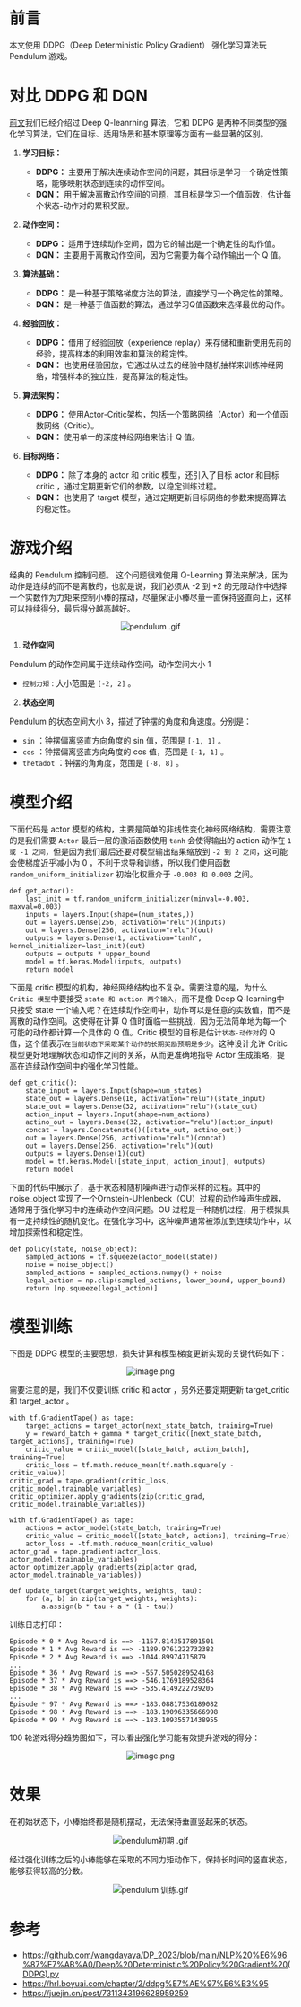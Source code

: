 # 前言

本文使用 DDPG（Deep Deterministic Policy Gradient） 强化学习算法玩 Pendulum 游戏。

#  对比 DDPG 和 DQN 
[前文](https://juejin.cn/post/7311343196628959259)我们已经介绍过 Deep Q-leanrning 算法，它和 DDPG 是两种不同类型的强化学习算法，它们在目标、适用场景和基本原理等方面有一些显著的区别。

1. **学习目标：**
   - **DDPG：** 主要用于解决连续动作空间的问题，其目标是学习一个确定性策略，能够映射状态到连续的动作空间。
   - **DQN：** 用于解决离散动作空间的问题，其目标是学习一个值函数，估计每个状态-动作对的累积奖励。

2. **动作空间：**
   - **DDPG：** 适用于连续动作空间，因为它的输出是一个确定性的动作值。
   - **DQN：** 主要用于离散动作空间，因为它需要为每个动作输出一个 Q 值。

3. **算法基础：**
   - **DDPG：** 是一种基于策略梯度方法的算法，直接学习一个确定性的策略。
   - **DQN：** 是一种基于值函数的算法，通过学习Q值函数来选择最优的动作。

4. **经验回放：**
   - **DDPG：** 借用了经验回放（experience replay）来存储和重新使用先前的经验，提高样本的利用效率和算法的稳定性。
   - **DQN：** 也使用经验回放，它通过从过去的经验中随机抽样来训练神经网络，增强样本的独立性，提高算法的稳定性。

5. **算法架构：**
   - **DDPG：** 使用Actor-Critic架构，包括一个策略网络（Actor）和一个值函数网络（Critic）。
   - **DQN：** 使用单一的深度神经网络来估计 Q 值。

6. **目标网络：**
   - **DDPG：** 除了本身的 actor 和 critic 模型，还引入了目标 actor 和目标 critic ，通过定期更新它们的参数，以稳定训练过程。
   - **DQN：** 也使用了 target 模型，通过定期更新目标网络的参数来提高算法的稳定性。

# 游戏介绍


经典的 Pendulum 控制问题。 这个问题很难使用 Q-Learning 算法来解决，因为动作是连续的而不是离散的，也就是说，我们必须从 -2 到 +2 的无限动作中选择一个实数作为力矩来控制小棒的摆动，尽量保证小棒尽量一直保持竖直向上，这样可以持续得分，最后得分越高越好。


<p align=center><img src="https://p6-juejin.byteimg.com/tos-cn-i-k3u1fbpfcp/d950fcdeee1340c1b561ce2d62644f72~tplv-k3u1fbpfcp-jj-mark:0:0:0:0:q75.image#?w=456&h=326&s=582949&e=gif&f=74&b=ffffff" alt="pendulum .gif"  /></p>


1. **动作空间** 

Pendulum 的动作空间属于连续动作空间，动作空间大小 1

-   `控制力矩` : 大小范围是 `[-2, 2]` 。


2. **状态空间** 

Pendulum 的状态空间大小 3，描述了钟摆的角度和角速度。分别是：

-   `sin` ：钟摆偏离竖直方向角度的 sin 值，范围是 `[-1, 1]` 。
-   `cos` ：钟摆偏离竖直方向角度的 cos 值，范围是 `[-1, 1]` 。
-   `thetadot` ：钟摆的角角度，范围是 `[-8, 8]` 。


# 模型介绍


下面代码是 actor 模型的结构，主要是简单的非线性变化神经网络结构，需要注意的是我们需要 `Actor` 最后一层的激活函数使用 `tanh` 会使得输出的 action 动作在 `1 或 -1 之间`，但是因为我们最后还要对模型输出结果缩放到 `-2 到 2 之间`，这可能会使梯度近乎减小为 0 ，不利于求导和训练，所以我们使用函数 `random_uniform_initializer` 初始化权重介于 `-0.003 和 0.003` 之间。

```
def get_actor():
    last_init = tf.random_uniform_initializer(minval=-0.003, maxval=0.003)
    inputs = layers.Input(shape=(num_states,))
    out = layers.Dense(256, activation="relu")(inputs)
    out = layers.Dense(256, activation="relu")(out)
    outputs = layers.Dense(1, activation="tanh", kernel_initializer=last_init)(out)
    outputs = outputs * upper_bound
    model = tf.keras.Model(inputs, outputs)
    return model
```



下面是 critic 模型的机构，神经网络结构也不复杂。需要注意的是，为什么 `Critic 模型`中要接受 `state 和 action 两个输入`，而不是像 Deep Q-learning中只接受 state 一个输入呢？在连续动作空间中，动作可以是任意的实数值，而不是离散的动作空间。这使得在计算 Q 值时面临一些挑战，因为无法简单地为每一个可能的动作都计算一个具体的 Q 值。Critic 模型的目标是估计`状态-动作对`的 Q 值，这个值表示`在当前状态下采取某个动作的长期奖励预期是多少`。这种设计允许 Critic 模型更好地理解状态和动作之间的关系，从而更准确地指导 Actor 生成策略，提高在连续动作空间中的强化学习性能。

```
def get_critic():
    state_input = layers.Input(shape=num_states)
    state_out = layers.Dense(16, activation="relu")(state_input)
    state_out = layers.Dense(32, activation="relu")(state_out)
    action_input = layers.Input(shape=num_actions)
    actino_out = layers.Dense(32, activation="relu")(action_input)
    concat = layers.Concatenate()([state_out, actino_out])
    out = layers.Dense(256, activation="relu")(concat)
    out = layers.Dense(256, activation="relu")(out)
    outputs = layers.Dense(1)(out)
    model = tf.keras.Model([state_input, action_input], outputs)
    return model
```



下面的代码中展示了，基于状态和随机噪声进行动作采样的过程。其中的 noise_object 实现了一个Ornstein-Uhlenbeck（OU）过程的动作噪声生成器，通常用于强化学习中的连续动作空间问题。OU 过程是一种随机过程，用于模拟具有一定持续性的随机变化。在强化学习中，这种噪声通常被添加到连续动作中，以增加探索性和稳定性。

```
def policy(state, noise_object):
    sampled_actions = tf.squeeze(actor_model(state))
    noise = noise_object()
    sampled_actions = sampled_actions.numpy() + noise
    legal_action = np.clip(sampled_actions, lower_bound, upper_bound)
    return [np.squeeze(legal_action)]
```

# 模型训练

下图是 DDPG 模型的主要思想，损失计算和模型梯度更新实现的关键代码如下：

<p align=center><img src="https://p6-juejin.byteimg.com/tos-cn-i-k3u1fbpfcp/71b389486c894afe8fb1dfba11ffb989~tplv-k3u1fbpfcp-jj-mark:0:0:0:0:q75.image#?w=553&h=401&s=189075&e=png&b=fdfbfb" alt="image.png"  /></p>


需要注意的是，我们不仅要训练 critic 和 actor ，另外还要定期更新 target_critic 和 target_actor 。
```
with tf.GradientTape() as tape:
    target_actions = target_actor(next_state_batch, training=True)
    y = reward_batch + gamma * target_critic([next_state_batch, target_actions], training=True)
    critic_value = critic_model([state_batch, action_batch], training=True)
    critic_loss = tf.math.reduce_mean(tf.math.square(y - critic_value))
critic_grad = tape.gradient(critic_loss, critic_model.trainable_variables)
critic_optimizer.apply_gradients(zip(critic_grad, critic_model.trainable_variables))

with tf.GradientTape() as tape:
    actions = actor_model(state_batch, training=True)
    critic_value = critic_model([state_batch, actions], training=True)
    actor_loss = -tf.math.reduce_mean(critic_value)
actor_grad = tape.gradient(actor_loss, actor_model.trainable_variables)
actor_optimizer.apply_gradients(zip(actor_grad, actor_model.trainable_variables))

def update_target(target_weights, weights, tau):
    for (a, b) in zip(target_weights, weights):
        a.assign(b * tau + a * (1 - tau))
```

训练日志打印：

    Episode * 0 * Avg Reward is ==> -1157.8143517891501
    Episode * 1 * Avg Reward is ==> -1189.9761222732382
    Episode * 2 * Avg Reward is ==> -1044.89974715879
    ...
    Episode * 36 * Avg Reward is ==> -557.5050289524168
    Episode * 37 * Avg Reward is ==> -546.1769189528364
    Episode * 38 * Avg Reward is ==> -535.4149222739205
    ...
    Episode * 97 * Avg Reward is ==> -183.08817536189082
    Episode * 98 * Avg Reward is ==> -183.19096335666998
    Episode * 99 * Avg Reward is ==> -183.10935571438955

100 轮游戏得分趋势图如下，可以看出强化学习能有效提升游戏的得分：

<p align=center><img src="https://p3-juejin.byteimg.com/tos-cn-i-k3u1fbpfcp/d5845b2da5574e588f6af69b2670406a~tplv-k3u1fbpfcp-jj-mark:0:0:0:0:q75.image#?w=640&h=480&s=19587&e=png&b=ffffff" alt="image.png"  /></p>

# 效果

在初始状态下，小棒始终都是随机摆动，无法保持垂直竖起来的状态。

<p align=center><img src="https://p1-juejin.byteimg.com/tos-cn-i-k3u1fbpfcp/492b9b4366314a1381d77d6cc6d56e61~tplv-k3u1fbpfcp-jj-mark:0:0:0:0:q75.image#?w=500&h=500&s=286065&e=gif&f=67&b=ffffff" alt="pendulum初期 .gif"  /></p>

经过强化训练之后的小棒能够在采取的不同力矩动作下，保持长时间的竖直状态，能够获得较高的分数。

<p align=center><img src="https://p9-juejin.byteimg.com/tos-cn-i-k3u1fbpfcp/0a87a74da4ff4a168a4ce5f906fd3567~tplv-k3u1fbpfcp-jj-mark:0:0:0:0:q75.image#?w=500&h=500&s=208346&e=gif&f=40&b=ffffff" alt="pendulum 训练.gif"  /></p>

# 参考

- https://github.com/wangdayaya/DP_2023/blob/main/NLP%20%E6%96%87%E7%AB%A0/Deep%20Deterministic%20Policy%20Gradient%20(DDPG).py
- https://hrl.boyuai.com/chapter/2/ddpg%E7%AE%97%E6%B3%95
- https://juejin.cn/post/7311343196628959259